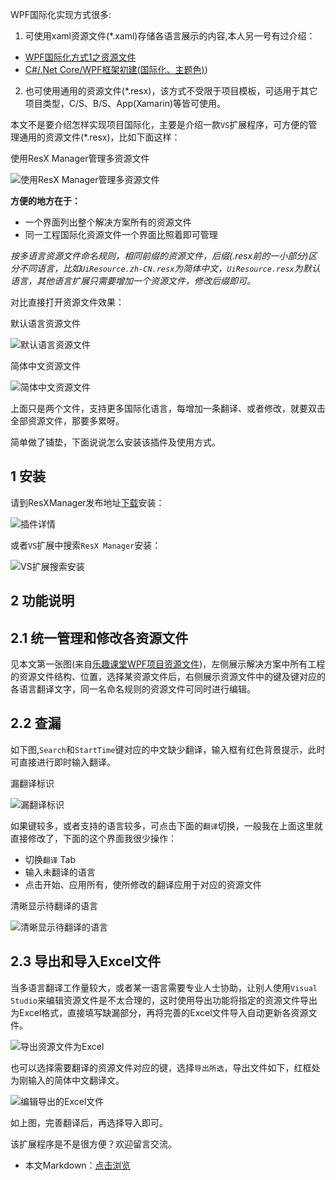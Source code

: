 WPF国际化实现方式很多:

1. 可使用xaml资源文件(*.xaml)存储各语言展示的内容,本人另一号有过介绍：
- [WPF国际化方式1之资源文件](https://mp.weixin.qq.com/s/49AZBiZoY1FPRWBlvxFUpg)
- [C#/.Net Core/WPF框架初建(国际化、主题色)](https://mp.weixin.qq.com/s/8vxbcBwr05a_-4tKEDB19w))

2. 也可使用通用的资源文件(*.resx)，该方式不受限于项目模板，可适用于其它项目类型，C/S、B/S、App(Xamarin)等皆可使用。

本文不是要介绍怎样实现项目国际化，主要是介绍一款`VS`扩展程序，可方便的管理通用的资源文件(*.resx)，比如下面这样：

使用ResX Manager管理多资源文件

![使用ResX Manager管理多资源文件](https://lequ.co/2021/02/0301.png)

**方便的地方在于：**

- 一个界面列出整个解决方案所有的资源文件
- 同一工程国际化资源文件一个界面比照着即可管理

*按多语言资源文件命名规则，相同前缀的资源文件，后缀(.resx前的一小部分)区分不同语言，比如`UiResource.zh-CN.resx`为简体中文，`UiResource.resx`为默认语言，其他语言扩展只需要增加一个资源文件，修改后缀即可。*

对比直接打开资源文件效果：

默认语言资源文件

![默认语言资源文件](https://lequ.co/2021/02/0302.png)

简体中文资源文件

![简体中文资源文件](https://lequ.co/2021/02/0303.png)

上面只是两个文件，支持更多国际化语言，每增加一条翻译、或者修改，就要双击全部资源文件，那要多累呀。

简单做了铺垫，下面说说怎么安装该插件及使用方式。

## 1 安装

请到ResXManager发布地址[下载](https://marketplace.visualstudio.com/items?itemName=TomEnglert.ResXManager)安装：

![插件详情](https://lequ.co/2021/02/0304.png)

或者`VS`扩展中搜索`ResX Manager`安装：

![VS扩展搜索安装](https://lequ.co/2021/02/0305.png)

## 2 功能说明

## 2.1 统一管理和修改各资源文件

见本文第一张图(来自[乐趣课堂WPF项目资源文件](https://github.com/dotnet9/lqclass.com))，左侧展示解决方案中所有工程的资源文件结构、位置，选择某资源文件后，右侧展示资源文件中的键及键对应的各语言翻译文字，同一名命名规则的资源文件可同时进行编辑。

## 2.2 查漏

如下图,`Search`和`StartTime`键对应的中文缺少翻译，输入框有红色背景提示，此时可直接进行即时输入翻译。

漏翻译标识

![漏翻译标识](https://lequ.co/2021/02/0306.png)

如果键较多，或者支持的语言较多，可点击下面的`翻译`切换，一般我在上面这里就直接修改了，下面的这个界面我很少操作：

- 切换`翻译` Tab
- 输入未翻译的语言
- 点击开始、应用所有，使所修改的翻译应用于对应的资源文件

清晰显示待翻译的语言

![清晰显示待翻译的语言](https://lequ.co/2021/02/0307.png)

## 2.3 导出和导入Excel文件

当多语言翻译工作量较大，或者某一语言需要专业人士协助，让别人使用`Visual Studio`来编辑资源文件是不太合理的，这时使用导出功能将指定的资源文件导出为Excel格式，直接填写缺漏部分，再将完善的Excel文件导入自动更新各资源文件。

![导出资源文件为Excel](https://lequ.co/2021/02/0308.png)

也可以选择需要翻译的资源文件对应的键，选择`导出所选`，导出文件如下，红框处为刚输入的简体中文翻译文。

![编辑导出的Excel文件](https://lequ.co/2021/02/0309.png)

如上图，完善翻译后，再选择导入即可。

该扩展程序是不是很方便？欢迎留言交流。

- 本文Markdown：[点击浏览](https://github.com/dotnet9/Assets.Dotnet9/blob/main/2021/02/2021-02-16_01.md)